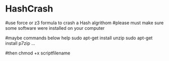 # HashCrash
#use force or z3 formula to crash a Hash algrithom
#please must make sure some software were installed on your computer

#maybe commands below help
sudo apt-get install unzip
sudo apt-get install p7zip
...

#then 
chmod +x scriptfilename
